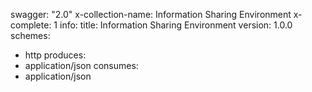 swagger: "2.0"
x-collection-name: Information Sharing Environment
x-complete: 1
info:
  title: Information Sharing Environment
  version: 1.0.0
schemes:
- http
produces:
- application/json
consumes:
- application/json